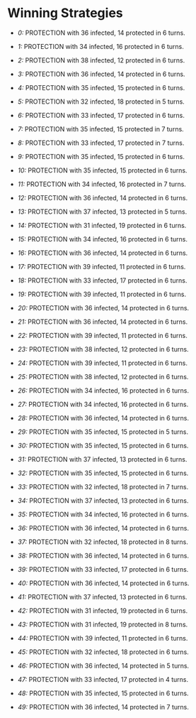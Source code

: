 # Winning Strategies

* _0:_ PROTECTION with 36 infected, 14 protected in 6 turns.


* _1:_ PROTECTION with 34 infected, 16 protected in 6 turns.


* _2:_ PROTECTION with 38 infected, 12 protected in 6 turns.


* _3:_ PROTECTION with 36 infected, 14 protected in 6 turns.


* _4:_ PROTECTION with 35 infected, 15 protected in 6 turns.


* _5:_ PROTECTION with 32 infected, 18 protected in 5 turns.


* _6:_ PROTECTION with 33 infected, 17 protected in 6 turns.


* _7:_ PROTECTION with 35 infected, 15 protected in 7 turns.


* _8:_ PROTECTION with 33 infected, 17 protected in 7 turns.


* _9:_ PROTECTION with 35 infected, 15 protected in 6 turns.


* _10:_ PROTECTION with 35 infected, 15 protected in 6 turns.


* _11:_ PROTECTION with 34 infected, 16 protected in 7 turns.


* _12:_ PROTECTION with 36 infected, 14 protected in 6 turns.


* _13:_ PROTECTION with 37 infected, 13 protected in 5 turns.


* _14:_ PROTECTION with 31 infected, 19 protected in 6 turns.


* _15:_ PROTECTION with 34 infected, 16 protected in 6 turns.


* _16:_ PROTECTION with 36 infected, 14 protected in 6 turns.


* _17:_ PROTECTION with 39 infected, 11 protected in 6 turns.


* _18:_ PROTECTION with 33 infected, 17 protected in 6 turns.


* _19:_ PROTECTION with 39 infected, 11 protected in 6 turns.


* _20:_ PROTECTION with 36 infected, 14 protected in 6 turns.


* _21:_ PROTECTION with 36 infected, 14 protected in 6 turns.


* _22:_ PROTECTION with 39 infected, 11 protected in 6 turns.


* _23:_ PROTECTION with 38 infected, 12 protected in 6 turns.


* _24:_ PROTECTION with 39 infected, 11 protected in 6 turns.


* _25:_ PROTECTION with 38 infected, 12 protected in 6 turns.


* _26:_ PROTECTION with 34 infected, 16 protected in 6 turns.


* _27:_ PROTECTION with 34 infected, 16 protected in 6 turns.


* _28:_ PROTECTION with 36 infected, 14 protected in 6 turns.


* _29:_ PROTECTION with 35 infected, 15 protected in 5 turns.


* _30:_ PROTECTION with 35 infected, 15 protected in 6 turns.


* _31:_ PROTECTION with 37 infected, 13 protected in 6 turns.


* _32:_ PROTECTION with 35 infected, 15 protected in 6 turns.


* _33:_ PROTECTION with 32 infected, 18 protected in 7 turns.


* _34:_ PROTECTION with 37 infected, 13 protected in 6 turns.


* _35:_ PROTECTION with 34 infected, 16 protected in 6 turns.


* _36:_ PROTECTION with 36 infected, 14 protected in 6 turns.


* _37:_ PROTECTION with 32 infected, 18 protected in 8 turns.


* _38:_ PROTECTION with 36 infected, 14 protected in 6 turns.


* _39:_ PROTECTION with 33 infected, 17 protected in 6 turns.


* _40:_ PROTECTION with 36 infected, 14 protected in 6 turns.


* _41:_ PROTECTION with 37 infected, 13 protected in 6 turns.


* _42:_ PROTECTION with 31 infected, 19 protected in 6 turns.


* _43:_ PROTECTION with 31 infected, 19 protected in 8 turns.


* _44:_ PROTECTION with 39 infected, 11 protected in 6 turns.


* _45:_ PROTECTION with 32 infected, 18 protected in 6 turns.


* _46:_ PROTECTION with 36 infected, 14 protected in 5 turns.


* _47:_ PROTECTION with 33 infected, 17 protected in 4 turns.


* _48:_ PROTECTION with 35 infected, 15 protected in 6 turns.


* _49:_ PROTECTION with 36 infected, 14 protected in 7 turns.


